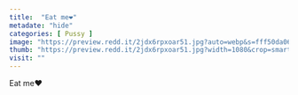 ```yaml
---
title:  "Eat me❤️"
metadate: "hide"
categories: [ Pussy ]
image: "https://preview.redd.it/2jdx6rpxoar51.jpg?auto=webp&s=fff50da06505068545c5fcae08c82dea5f1b112b"
thumb: "https://preview.redd.it/2jdx6rpxoar51.jpg?width=1080&crop=smart&auto=webp&s=41d2bff2ae97a7b07a26990a2935d1fd09f2d769"
visit: ""
---
```

Eat me❤️
